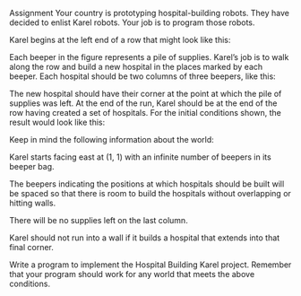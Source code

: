 Assignment
Your country is prototyping hospital-building robots. They have decided to enlist Karel robots. Your job is to program those robots.



Karel begins at the left end of a row that might look like this:



Each beeper in the figure represents a pile of supplies. Karel’s job is to walk along the row and build a new hospital in the places marked by each beeper. Each hospital should be two columns of three beepers, like this:





The new hospital should have their corner at the point at which the pile of supplies was left. At the end of the run, Karel should be at the end of the row having created a set of hospitals. For the initial conditions shown, the result would look like this:



Keep in mind the following information about the world:

Karel starts facing east at (1, 1) with an infinite number of beepers in its beeper bag.

The beepers indicating the positions at which hospitals should be built will be spaced so that there is room to build the hospitals without overlapping or hitting walls.

There will be no supplies left on the last column.

Karel should not run into a wall if it builds a hospital that extends into that final corner.

Write a program to implement the Hospital Building Karel project. Remember that your program should work for any world that meets the above conditions.
